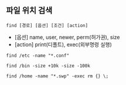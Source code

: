 
## 파일 위치 검색
```
find [경로] [옵션] [조건] [action]
```
- [옵션] name, user, newer, perm(허가권), size
- [action] print(디폴트), exec(외부명령 실행)

```
find /etc -name "*.conf"
```

```
find /bin -size +10k -size -100k
```

```
find /home -name "*.swp" -exec rm {} \;
```
